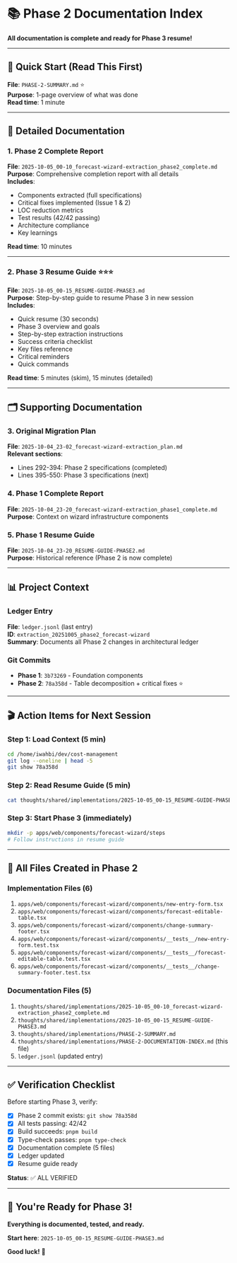 # 📚 Phase 2 Documentation Index

**All documentation is complete and ready for Phase 3 resume!**

---

## 🎯 Quick Start (Read This First)

**File**: `PHASE-2-SUMMARY.md` ⭐  
**Purpose**: 1-page overview of what was done  
**Read time**: 1 minute

---

## 📖 Detailed Documentation

### 1. Phase 2 Complete Report
**File**: `2025-10-05_00-10_forecast-wizard-extraction_phase2_complete.md`  
**Purpose**: Comprehensive completion report with all details  
**Includes**:
- Components extracted (full specifications)
- Critical fixes implemented (Issue 1 & 2)
- LOC reduction metrics
- Test results (42/42 passing)
- Architecture compliance
- Key learnings

**Read time**: 10 minutes

---

### 2. Phase 3 Resume Guide ⭐⭐⭐
**File**: `2025-10-05_00-15_RESUME-GUIDE-PHASE3.md`  
**Purpose**: Step-by-step guide to resume Phase 3 in new session  
**Includes**:
- Quick resume (30 seconds)
- Phase 3 overview and goals
- Step-by-step extraction instructions
- Success criteria checklist
- Key files reference
- Critical reminders
- Quick commands

**Read time**: 5 minutes (skim), 15 minutes (detailed)

---

## 🗂️ Supporting Documentation

### 3. Original Migration Plan
**File**: `2025-10-04_23-02_forecast-wizard-extraction_plan.md`  
**Relevant sections**:
- Lines 292-394: Phase 2 specifications (completed)
- Lines 395-550: Phase 3 specifications (next)

### 4. Phase 1 Complete Report
**File**: `2025-10-04_23-20_forecast-wizard-extraction_phase1_complete.md`  
**Purpose**: Context on wizard infrastructure components

### 5. Phase 1 Resume Guide
**File**: `2025-10-04_23-20_RESUME-GUIDE-PHASE2.md`  
**Purpose**: Historical reference (Phase 2 is now complete)

---

## 📊 Project Context

### Ledger Entry
**File**: `ledger.jsonl` (last entry)  
**ID**: `extraction_20251005_phase2_forecast-wizard`  
**Summary**: Documents all Phase 2 changes in architectural ledger

### Git Commits
- **Phase 1**: `3b73269` - Foundation components
- **Phase 2**: `78a358d` - Table decomposition + critical fixes ⭐

---

## 🎬 Action Items for Next Session

### Step 1: Load Context (5 min)
```bash
cd /home/iwahbi/dev/cost-management
git log --oneline | head -5
git show 78a358d
```

### Step 2: Read Resume Guide (5 min)
```bash
cat thoughts/shared/implementations/2025-10-05_00-15_RESUME-GUIDE-PHASE3.md
```

### Step 3: Start Phase 3 (immediately)
```bash
mkdir -p apps/web/components/forecast-wizard/steps
# Follow instructions in resume guide
```

---

## 📁 All Files Created in Phase 2

### Implementation Files (6)
1. `apps/web/components/forecast-wizard/components/new-entry-form.tsx`
2. `apps/web/components/forecast-wizard/components/forecast-editable-table.tsx`
3. `apps/web/components/forecast-wizard/components/change-summary-footer.tsx`
4. `apps/web/components/forecast-wizard/components/__tests__/new-entry-form.test.tsx`
5. `apps/web/components/forecast-wizard/components/__tests__/forecast-editable-table.test.tsx`
6. `apps/web/components/forecast-wizard/components/__tests__/change-summary-footer.test.tsx`

### Documentation Files (5)
1. `thoughts/shared/implementations/2025-10-05_00-10_forecast-wizard-extraction_phase2_complete.md`
2. `thoughts/shared/implementations/2025-10-05_00-15_RESUME-GUIDE-PHASE3.md`
3. `thoughts/shared/implementations/PHASE-2-SUMMARY.md`
4. `thoughts/shared/implementations/PHASE-2-DOCUMENTATION-INDEX.md` (this file)
5. `ledger.jsonl` (updated entry)

---

## ✅ Verification Checklist

Before starting Phase 3, verify:

- [x] Phase 2 commit exists: `git show 78a358d`
- [x] All tests passing: 42/42
- [x] Build succeeds: `pnpm build`
- [x] Type-check passes: `pnpm type-check`
- [x] Documentation complete (5 files)
- [x] Ledger updated
- [x] Resume guide ready

**Status**: ✅ ALL VERIFIED

---

## 🚀 You're Ready for Phase 3!

**Everything is documented, tested, and ready.**

**Start here**: `2025-10-05_00-15_RESUME-GUIDE-PHASE3.md`

**Good luck!** 🎉
